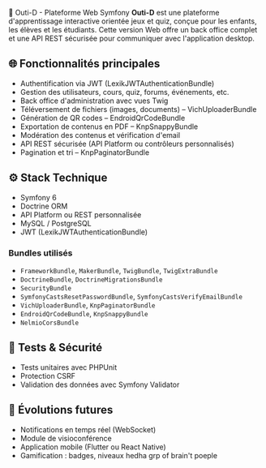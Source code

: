 🧠 Outi-D - Plateforme Web Symfony
**Outi-D** est une plateforme d'apprentissage interactive orientée jeux et quiz, conçue pour les enfants, les élèves et les étudiants. Cette version Web offre un back office complet et une API REST sécurisée pour communiquer avec l'application desktop.
## 🌐 Fonctionnalités principales
- Authentification via JWT (LexikJWTAuthenticationBundle)
- Gestion des utilisateurs, cours, quiz, forums, événements, etc.
- Back office d'administration avec vues Twig
- Téléversement de fichiers (images, documents) – VichUploaderBundle
- Génération de QR codes – EndroidQrCodeBundle
- Exportation de contenus en PDF – KnpSnappyBundle
- Modération des contenus et vérification d'email
- API REST sécurisée (API Platform ou contrôleurs personnalisés)
- Pagination et tri – KnpPaginatorBundle
## ⚙️ Stack Technique
- Symfony 6
- Doctrine ORM
- API Platform ou REST personnalisée
- MySQL / PostgreSQL
- JWT (LexikJWTAuthenticationBundle)
### Bundles utilisés
- `FrameworkBundle`, `MakerBundle`, `TwigBundle`, `TwigExtraBundle`
- `DoctrineBundle`, `DoctrineMigrationsBundle`
- `SecurityBundle`
- `SymfonyCastsResetPasswordBundle`, `SymfonyCastsVerifyEmailBundle`
- `VichUploaderBundle`, `KnpPaginatorBundle`
- `EndroidQrCodeBundle`, `KnpSnappyBundle`
- `NelmioCorsBundle`
## 🧪 Tests & Sécurité
- Tests unitaires avec PHPUnit
- Protection CSRF
- Validation des données avec Symfony Validator
## 🚧 Évolutions futures
- Notifications en temps réel (WebSocket)
- Module de visioconférence
- Application mobile (Flutter ou React Native)
- Gamification : badges, niveaux
hedha grp of brain't poeple
